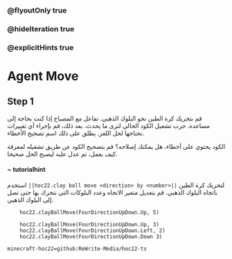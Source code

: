 ### @flyoutOnly true
### @hideIteration true
### @explicitHints true


# Agent Move

## Step 1
قم بتحريك كرة الطين نحو البلوك الذهبي. تفاعل مع المصباح إذا كنت بحاجة إلى مساعدة. جرب تشغيل الكود الحالي لترى ما يحدث. بعد ذلك، قم بإجراء أي تغييرات تحتاجها لحل اللغز. يطلق على ذلك اسم تصحيح الأخطاء.

الكود يحتوي على أخطاء، هل يمكنك إصلاحه؟ قم بتصحيح الكود عن طريق تشغيله لمعرفة كيف يعمل، ثم عدل عليه ليصبح الحل صحيحا.

#### ~ tutorialhint  
استخدم ``||hoc22.clay ball move <direction> by <number>||`` لتحريك كرة الطين باتجاه البلوك الذهبي. قم بتعديل متغير الاتجاه وعدد البلوكات التي تتحرك بها حتى تصل إلى البلوك الذهبي.

```ghost
    hoc22.clayBallMove(FourDirectionUpDown.Up, 5)
```
```template
    hoc22.clayBallMove(FourDirectionUpDown.Up, 3)
    hoc22.clayBallMove(FourDirectionUpDown.Left, 2)
    hoc22.clayBallMove(FourDirectionUpDown.Down 3)
```

```package
minecraft-hoc22=github:ReWrite-Media/hoc22-ts
```